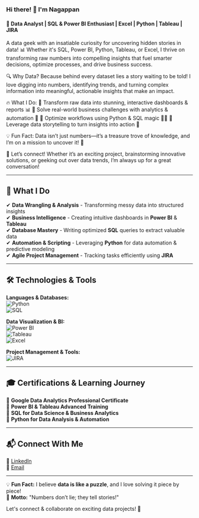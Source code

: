 ### Hi there! 👋 I'm Nagappan  
#### 🚀 Data Analyst | SQL & Power BI Enthusiast | Excel | Python | Tableau | JIRA  

A data geek with an insatiable curiosity for uncovering hidden stories in data! 📊 Whether it's SQL, Power BI, Python, Tableau, or Excel, I thrive on transforming raw numbers into compelling insights that fuel smarter decisions, optimize processes, and drive business success.

🔍 Why Data? Because behind every dataset lies a story waiting to be told! I love digging into numbers, identifying trends, and turning complex information into meaningful, actionable insights that make an impact.

🔥 What I Do:
🔹 Transform raw data into stunning, interactive dashboards & reports 📊
🔹 Solve real-world business challenges with analytics & automation 🔄
🔹 Optimize workflows using Python & SQL magic 🧙‍♂️
🔹 Leverage data storytelling to turn insights into action 🎯

💡 Fun Fact: Data isn’t just numbers—it’s a treasure trove of knowledge, and I’m on a mission to uncover it! 🚀

📩 Let’s connect! Whether it’s an exciting project, brainstorming innovative solutions, or geeking out over data trends, I’m always up for a great conversation!


---

## 🚀 What I Do  
✔ **Data Wrangling & Analysis** - Transforming messy data into structured insights  
✔ **Business Intelligence** - Creating intuitive dashboards in **Power BI** & **Tableau**  
✔ **Database Mastery** - Writing optimized **SQL** queries to extract valuable data  
✔ **Automation & Scripting** - Leveraging **Python** for data automation & predictive modeling  
✔ **Agile Project Management** - Tracking tasks efficiently using **JIRA**  

---

## 🛠️ Technologies & Tools  

**Languages & Databases:**  
![Python](https://img.shields.io/badge/Python-3776AB?style=for-the-badge&logo=python&logoColor=white)  
![SQL](https://img.shields.io/badge/SQL-4479A1?style=for-the-badge&logo=mysql&logoColor=white)  

**Data Visualization & BI:**  
![Power BI](https://img.shields.io/badge/Power%20BI-F2C811?style=for-the-badge&logo=power-bi&logoColor=black)  
![Tableau](https://img.shields.io/badge/Tableau-E97627?style=for-the-badge&logo=tableau&logoColor=white)  
![Excel](https://img.shields.io/badge/Excel-217346?style=for-the-badge&logo=microsoft-excel&logoColor=white)  

**Project Management & Tools:**  
![JIRA](https://img.shields.io/badge/JIRA-0052CC?style=for-the-badge&logo=jira&logoColor=white)  

---

## 🎓 Certifications & Learning Journey  
📌 **Google Data Analytics Professional Certificate**  
📌 **Power BI & Tableau Advanced Training**  
📌 **SQL for Data Science & Business Analytics**  
📌 **Python for Data Analysis & Automation**  

---

## 📬 Connect With Me  
🔗 [LinkedIn](https://www.linkedin.com/in/nagappan555)  
📧 [Email](mailto:vnagappan00@gmail.com)  

---

💡 **Fun Fact:** I believe **data is like a puzzle**, and I love solving it piece by piece!  
🚀 **Motto:** "Numbers don’t lie; they tell stories!"  

Let's connect & collaborate on exciting data projects! 🚀
